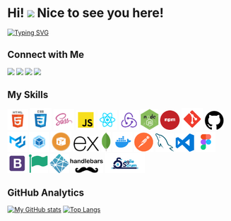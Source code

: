 # Hi! <img src="https://media.giphy.com/media/hvRJCLFzcasrR4ia7z/giphy.gif" width="35"> Nice to see you here!
[![Typing SVG](https://readme-typing-svg.herokuapp.com?color=%2323CCEBF6&lines=Welcome+to+my+profile!;I'm+Tetiana,+Full+Stack+Developer.;Always+learning+new+things.&height=25)](https://git.io/typing-svg)

<h2> Connect with Me </h2>

<a href="mailto:tanyashostak13@gmail.com"><img src="https://img.shields.io/badge/tanyashostak13@gmail.com-D14836?&logo=gmail&logoColor=white" /></a> <a href="https://t.me/TetianaShostak"><img src="https://img.shields.io/badge/@TetianaShostak-2CA5E0?&logo=telegram&logoColor=white" /></a> <a href="https://github.com/Tetiana1386"><img src="https://img.shields.io/badge/Tetiana1386-100000?&logo=github&logoColor=white" /></a> <a href="#"><img src="https://img.shields.io/badge/linkedin/tetianashostak-0077B5?&logo=linkedin&logoColor=white" /></a>

<h2> My Skills</h2>

<code><a href="https://en.wikipedia.org/wiki/HTML" target="_blank"><img src="https://raw.githubusercontent.com/Tetiana1386/readme-icon/main/html/html.svg" alt="html5" height='47px' /></a></code>
<code><a href="https://en.wikipedia.org/wiki/CSS" target="_blank"><img src="https://raw.githubusercontent.com/Tetiana1386/readme-icon/main/css/css.svg" alt="css3" height='49px' /></a></code>
<code><a href="https://sass-lang.com/" target="_blank"><img src="https://raw.githubusercontent.com/Tetiana1386/readme-icon/main/sass/sass.svg" alt="Sass" height='47px' /></a></code>
<code><a href="https://developer.mozilla.org/en-US/docs/Web/JavaScript" target="_blank"><img src="https://raw.githubusercontent.com/Tetiana1386/readme-icon/main/javascript/javascript.svg" alt="JS" height='45px' /></a></code>
<code><a href="https://reactjs.org/" target="_blank"><img src="https://raw.githubusercontent.com/Tetiana1386/readme-icon/main/react/react.svg" alt="React" height='45px' /></a></code>
<code><a href="https://redux.js.org/" target="_blank"><img src="https://raw.githubusercontent.com/Tetiana1386/readme-icon/main/redux/redux.svg" alt="Redux" height='45px' /></a></code>
<code><a href="https://nodejs.org/uk/" target="_blank"><img src="https://raw.githubusercontent.com/Tetiana1386/readme-icon/main/node-js-icon-8.jpg" alt="Node" height='47px' /></a></code>
<code><a href="https://www.npmjs.com/" target="_blank"><img src="https://raw.githubusercontent.com/Tetiana1386/readme-icon/main/npm-icon-512x512-qtfdrf37.png" alt="NPM" height='44px' /></a></code>
<code><a href="https://git-scm.com/" target="_blank"><img src="https://raw.githubusercontent.com/Tetiana1386/readme-icon/main/git-scm/git-scm.svg" alt="Git" height='49px' /></a></code>
<code><a href="https://github.com/" target="_blank"><img src="https://raw.githubusercontent.com/Tetiana1386/readme-icon/main/github.svg" alt="Github" height='43px' /></a></code>
<code><a href="https://material-ui.com/" target="_blank"><img src="https://raw.githubusercontent.com/Tetiana1386/readme-icon/main/material-ui/material-ui.svg" alt="material-ui" height='45px' /></a></code>
<code><a href="https://webpack.js.org" target="_blank"><img src="https://raw.githubusercontent.com/Tetiana1386/readme-icon/main/webpack/webpack.svg" alt="webpack" height='45px' /></a></code>
<code><a href="https://parceljs.org/" target="_blank"><img src="https://raw.githubusercontent.com/Tetiana1386/readme-icon/main/Parcel-icon.png" alt="parcel" height='47px' /></a></code>
<code><a href="https://expressjs.com/ru/" target="_blank"><img src="https://raw.githubusercontent.com/Tetiana1386/readme-icon/main/expressjs-icon.svg" alt="expressjs" height='36px' /></a></code>
<code><a href="https://www.mongodb.com/cloud/atlas/lp/try2?utm_content=controlhterms&utm_source=google&utm_campaign=gs_emea_ukraine_search_core_brand_atlas_desktop&utm_term=mongodb&utm_medium=cpc_paid_search&utm_ad=e&utm_ad_campaign_id=12212624575&gclid=Cj0KCQjwqKuKBhCxARIsACf4XuEIF1MtSOkEwARZ2xchauVdjUqWfUiy1ER1FlULu-jkhPdRXoK_JYEaArI4EALw_wcB" target="_blank"><img src="https://raw.githubusercontent.com/Tetiana1386/readme-icon/main/mongodb-icon.svg" alt="mongodb" height='45px' /></a></code>
<code><a href="https://hub.docker.com/_/node" target="_blank"><img src="https://raw.githubusercontent.com/Tetiana1386/readme-icon/main/docker/docker.svg" alt="docker" height='45px' /></a></code>
<code><a href="https://www.postman.com/" target="_blank"><img src="https://raw.githubusercontent.com/Tetiana1386/readme-icon/main/postman-icon.svg" alt="postman" height='44px' /></a></code>
<code><a href="https://dev.mysql.com/" target="_blank"><img src="https://raw.githubusercontent.com/Tetiana1386/readme-icon/main/mysql.svg" alt="mysql" height='42px' /></a></code>
<code><a href="https://code.visualstudio.com/" target="_blank"><img src="https://raw.githubusercontent.com/Tetiana1386/readme-icon/main/visual-studio-team-services.svg" alt="vsc" height='42px' /></a></code>
<code><a href="https://www.figma.com/" target="_blank"><img src="https://raw.githubusercontent.com/Tetiana1386/readme-icon/main/figma/figma.svg" alt="Figma" height='45px' /></a></code>
<code><a href="http://getbootstrap.com/" target="_blank"><img src="https://raw.githubusercontent.com/Tetiana1386/readme-icon/main/bootstrap/bootstrap.svg" alt="Bootstrap" height='44px' /></a></code>
<code><a href="https://fontawesome.com/" target="_blank"><img src="https://raw.githubusercontent.com/Tetiana1386/readme-icon/main/font-awesome-icon.svg" alt="Awesome" height='43px' /></a></code>
<code><a href="https://www.netlify.com/" target="_blank"><img src="https://raw.githubusercontent.com/Tetiana1386/readme-icon/main/netlify-icon.svg" alt="Netlify" height='43px' /></a></code>
<code><a href="https://handlebarsjs.com/" target="_blank"><img src="https://raw.githubusercontent.com/Tetiana1386/readme-icon/main/handlebars.svg" alt="Handlebars" height='33px' /></a></code>
<code><img src="https://raw.githubusercontent.com/Tetiana1386/readme-icon/main/Agile-Scrum-logo-600x300-1.png" alt="Agile" height='45px' /></code>

<h2>GitHub Analytics</h2>

[![My GitHub stats](https://github-readme-stats.vercel.app/api?username=Tetiana1386&show_icons=true&theme=react&include_all_commits=true&count_private=true)](https://github.com/Tetiana1386)
[![Top Langs](https://github-readme-stats.vercel.app/api/top-langs/?username=Tetiana1386&layout=compact&langs_count=8&theme=react)](https://github.com/Tetiana1386)

